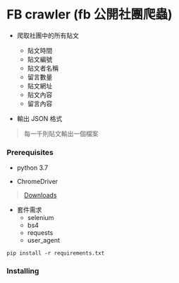 # FB crawler (fb 公開社團爬蟲)
<!-- - FB crawler is an crawler for Facebook group, written in python. -->
- 爬取社團中的所有貼文
    - 貼文時間
    - 貼文編號
    - 貼文者名稱
    - 留言數量
    - 貼文網址
    - 貼文內容
    - 留言內容

- 輸出 JSON 格式
> 每一千則貼文輸出一個檔案

<!-- ## Getting Started

These instructions will get you a copy of the project up and running on your local machine for development and testing purposes. See deployment for notes on how to deploy the project on a live system. -->

### Prerequisites

- python 3.7

- ChromeDriver
> [Downloads](http://chromedriver.chromium.org/downloads)

- 套件需求
    - selenium
    - bs4
    - requests
    - user_agent

```
pip install -r requirements.txt
```

### Installing





<!-- ## Running the tests

Explain how to run the automated tests for this system -->

<!-- ### Break down into end to end tests

Explain what these tests test and why

```
Give an example
``` -->

<!-- ### And coding style tests

Explain what these tests test and why

```
Give an example 
```
-->
<!-- ## Deployment

Add additional notes about how to deploy this on a live system -->

<!-- ## Built With

* [Dropwizard](http://www.dropwizard.io/1.0.2/docs/) - The web framework used
* [Maven](https://maven.apache.org/) - Dependency Management
* [ROME](https://rometools.github.io/rome/) - Used to generate RSS Feeds -->

<!-- ## Contributing

Please read [CONTRIBUTING.md](https://gist.github.com/PurpleBooth/b24679402957c63ec426) for details on our code of conduct, and the process for submitting pull requests to us. -->

<!-- ## Versioning

We use [SemVer](http://semver.org/) for versioning. For the versions available, see the [tags on this repository](https://github.com/your/project/tags).  -->

<!-- ## Authors

* **Billie Thompson** - *Initial work* - [PurpleBooth](https://github.com/PurpleBooth)

See also the list of [contributors](https://github.com/your/project/contributors) who participated in this project.

## License

This project is licensed under the MIT License - see the [LICENSE.md](LICENSE.md) file for details

## Acknowledgments

* Hat tip to anyone whose code was used
* Inspiration
* etc -->

